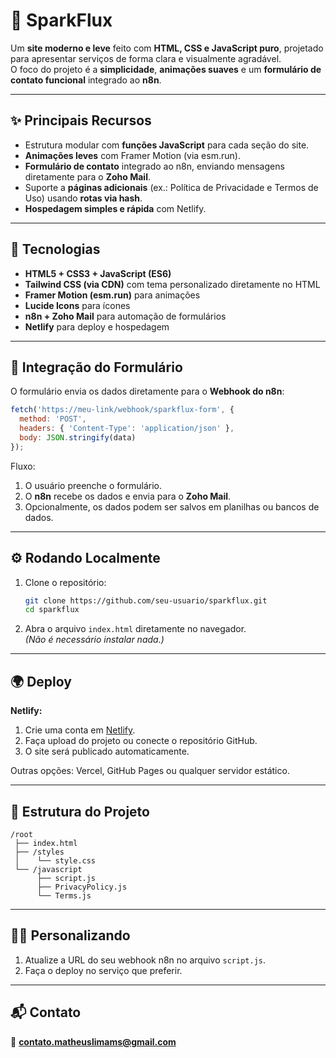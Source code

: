 # 🚀 SparkFlux  

Um **site moderno e leve** feito com **HTML, CSS e JavaScript puro**, projetado para apresentar serviços de forma clara e visualmente agradável.  
O foco do projeto é a **simplicidade**, **animações suaves** e um **formulário de contato funcional** integrado ao **n8n**.

---

## ✨ Principais Recursos

- Estrutura modular com **funções JavaScript** para cada seção do site.  
- **Animações leves** com Framer Motion (via esm.run).  
- **Formulário de contato** integrado ao n8n, enviando mensagens diretamente para o **Zoho Mail**.  
- Suporte a **páginas adicionais** (ex.: Política de Privacidade e Termos de Uso) usando **rotas via hash**.  
- **Hospedagem simples e rápida** com Netlify.

---

## 🧰 Tecnologias

- **HTML5 + CSS3 + JavaScript (ES6)**
- **Tailwind CSS (via CDN)** com tema personalizado diretamente no HTML  
- **Framer Motion (esm.run)** para animações  
- **Lucide Icons** para ícones  
- **n8n + Zoho Mail** para automação de formulários  
- **Netlify** para deploy e hospedagem  

---

## 📩 Integração do Formulário

O formulário envia os dados diretamente para o **Webhook do n8n**:  

```javascript
fetch('https://meu-link/webhook/sparkflux-form', {
  method: 'POST',
  headers: { 'Content-Type': 'application/json' },
  body: JSON.stringify(data)
});
```

Fluxo:  
1. O usuário preenche o formulário.  
2. O **n8n** recebe os dados e envia para o **Zoho Mail**.  
3. Opcionalmente, os dados podem ser salvos em planilhas ou bancos de dados.  

---

## ⚙️ Rodando Localmente

1. Clone o repositório:  
   ```bash
   git clone https://github.com/seu-usuario/sparkflux.git
   cd sparkflux
   ```
2. Abra o arquivo `index.html` diretamente no navegador.  
   *(Não é necessário instalar nada.)*

---

## 🌍 Deploy

**Netlify:**  
1. Crie uma conta em [Netlify](https://netlify.com).  
2. Faça upload do projeto ou conecte o repositório GitHub.  
3. O site será publicado automaticamente.  

Outras opções: Vercel, GitHub Pages ou qualquer servidor estático.  

---

## 📂 Estrutura do Projeto

```
/root
 ├── index.html
 ├── /styles
 │    └── style.css
 └── /javascript
      ├── script.js
      ├── PrivacyPolicy.js
      └── Terms.js
```

---

## 🧑‍💻 Personalizando

1. Atualize a URL do seu webhook n8n no arquivo `script.js`.  
2. Faça o deploy no serviço que preferir.  

---

## 📬 Contato

📧 **contato.matheuslimams@gmail.com**  
